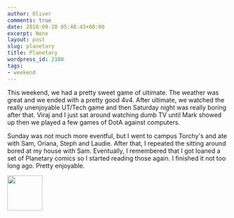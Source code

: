```yaml
---
author: Oliver
comments: true
date: 2010-09-20 05:48:43+00:00
excerpt: None
layout: post
slug: planetary
title: Planetary
wordpress_id: 2100
tags:
- weekend
---
```


This weekend, we had a pretty sweet game of ultimate.  The weather was great and we ended with a pretty good 4v4.  After ultimate, we watched the really unenjoyable UT/Tech game and then Saturday night was really boring after that.  Viraj and I just sat around watching dumb TV until Mark showed up then we played a few games of DotA against computers.

Sunday was not much more eventful, but I went to campus Torchy's and ate with Sam, Oriana, Steph and Laudie.  After that, I repeated the sitting around bored at my house with Sam.  Eventually, I remembered that I got loaned a set of Planetary comics so I started reading those again.  I finished it not too long ago.  Pretty enjoyable.

<a href="http://www.owiber.com/?attachment_id=2101" rel="attachment wp-att-2101"><img src="http://www.owiber.com/wp-content/uploads/2010/09/skype-ugly-oliver-80x80.png" alt="" title="skype-ugly-oliver" width="80" height="80" class="alignnone size-thumbnail wp-image-2101" /></a>
